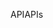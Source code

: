 <span data-ttu-id="b292e-101">API</span><span class="sxs-lookup"><span data-stu-id="b292e-101">APIs</span></span>